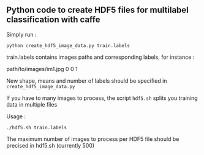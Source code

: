 ## Python code to create HDF5 files for multilabel classification with caffe

Simply run :

```
python create_hdf5_image_data.py train.labels
```

train.labels contains images paths and corresponding labels, for instance :

path/to/images/im1.jpg 0 0 1 

New shape, means and number of labels should be specified in ```create_hdf5_image_data.py```

If you have to many images to process, the script ```hdf5.sh``` splits you training data in multiple files

Usage :

```
./hdf5.sh train.labels
```

The maximum number of images to process per HDF5 file should be precised in hdf5.sh (currently 500)